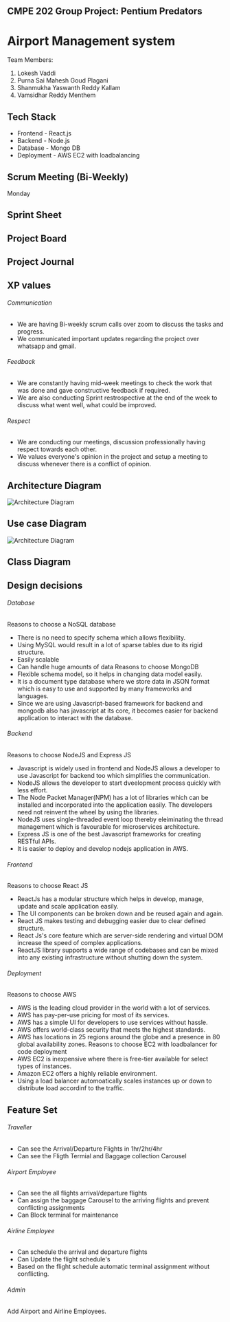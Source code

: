 ## CMPE 202 Group Project: Pentium Predators

# Airport Management system

Team Members:

1. Lokesh Vaddi
2. Purna Sai Mahesh Goud Plagani
3. Shanmukha Yaswanth Reddy Kallam
4. Vamsidhar Reddy Menthem

## Tech Stack

- Frontend - React.js
- Backend - Node.js
- Database - Mongo DB
- Deployment - AWS EC2 with loadbalancing

## Scrum Meeting (Bi-Weekly)

Monday

## Sprint Sheet

## Project Board

## Project Journal

## XP values

###### Communication

- We are having Bi-weekly scrum calls over zoom to discuss the tasks and progress.
- We communicated important updates regarding the project over whatsapp and gmail.

###### Feedback

- We are constantly having mid-week meetings to check the work that was done and gave constructive feedback if required.
- We are also conducting Sprint restrospective at the end of the week to discuss what went well, what could be improved.

###### Respect

- We are conducting our meetings, discussion professionally having respect towards each other.
- We values everyone's opinion in the project and setup a meeting to discuss whenever there is a conflict of opinion.

## Architecture Diagram

![Architecture Diagram](https://github.com/gopinathsjsu/team-project-pentium-predators/blob/main/client/src/assets/Architecture_Diagram.png)

## Use case Diagram
![Architecture Diagram](https://github.com/gopinathsjsu/team-project-pentium-predators/blob/main/client/src/assets/Use-Case_Diagram.jfif)

## Class Diagram

## Design decisions

###### Database

Reasons to choose a NoSQL database

- There is no need to specify schema which allows flexibility.
- Using MySQL would result in a lot of sparse tables due to its rigid structure.
- Easily scalable
- Can handle huge amounts of data
  Reasons to choose MongoDB
- Flexible schema model, so it helps in changing data model easily.
- It is a document type database where we store data in JSON format which is easy to use and supported by many frameworks and languages.
- Since we are using Javascript-based framework for backend and mongodb also has javascript at its core, it becomes easier for backend application to interact with the database.

###### Backend

Reasons to choose NodeJS and Express JS

- Javascript is widely used in frontend and NodeJS allows a developer to use Javascript for backend too which simplifies the communication.
- NodeJS allows the developer to start dveelopment process quickly with less effort.
- The Node Packet Manager(NPM) has a lot of libraries which can be installed and incorporated into the application easily. The developers need not reinvent the wheel by using the libraries.
- NodeJS uses single-threaded event loop thereby eleiminating the thread management which is favourable for microservices architecture.
- Express JS is one of the best Javascript frameworks for creating RESTful APIs.
- It is easier to deploy and develop nodejs application in AWS.

###### Frontend

Reasons to choose React JS

- ReactJs has a modular structure which helps in develop, manage, update and scale application easily.
- The UI components can be broken down and be reused again and again.
- React JS makes testing and debugging easier due to clear defined structure.
- React Js's core feature which are server-side rendering and virtual DOM increase the speed of complex applications.
- ReactJS library supports a wide range of codebases and can be mixed into any existing infrastructure without shutting down the system.

###### Deployment

Reasons to choose AWS

- AWS is the leading cloud provider in the world with a lot of services.
- AWS has pay-per-use pricing for most of its services.
- AWS has a simple UI for developers to use services without hassle.
- AWS offers world-class security that meets the highest standards.
- AWS has locations in 25 regions around the globe and a presence in 80 global availability zones.
  Reasons to choose EC2 with loadbalancer for code deployment
- AWS EC2 is inexpensive where there is free-tier available for select types of instances.
- Amazon EC2 offers a highly reliable environment.
- Using a load balancer automoatically scales instances up or down to distribute load accordinf to the traffic.

## Feature Set

###### Traveller

- Can see the Arrival/Departure Flights in 1hr/2hr/4hr
- Can see the Fligth Termial and Baggage collection Carousel

###### Airport Employee

- Can see the all flights arrival/departure flights
- Can assign the baggage Carousel to the arriving flights and prevent conflicting assignments
- Can Block terminal for maintenance

###### Airline Employee

- Can schedule the arrival and departure flights
- Can Update the flight schedule's
- Based on the flight schedule automatic terminal assignment without conflicting.

###### Admin

Add Airport and Airline Employees.

